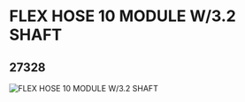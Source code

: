 # FLEX HOSE 10 MODULE W/3.2 SHAFT
## 27328
![FLEX HOSE 10 MODULE W/3.2 SHAFT](https://lc-www-live-s.legocdn.com/media/bricks/5/2/6175293.jpg)